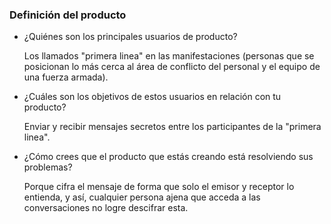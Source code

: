 ### Definición del producto

* ¿Quiénes son los principales usuarios de producto?

 	Los llamados "primera linea" en las manifestaciones (personas que se posicionan 
  lo más cerca al área de conflicto del personal y el equipo de una fuerza armada).
  

* ¿Cuáles son los objetivos de estos usuarios en relación con tu producto?

  Enviar y recibir mensajes secretos entre los participantes de la "primera linea".
  

* ¿Cómo crees que el producto que estás creando está resolviendo sus problemas?

  Porque cifra el mensaje de forma que solo el emisor y receptor lo entienda, y así, 
  cualquier persona ajena que acceda a las conversaciones no logre descifrar esta.
